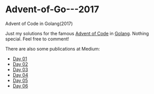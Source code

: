 # Advent-of-Go---2017
Advent of Code in Golang(2017)

Just my solutions for the famous [Advent of Code](http://adventofcode.com/) in [Golang](https://golang.org/). Nothing special. Feel free to comment!

There are also some publications at Medium:
* [Day 01](https://medium.com/@s_r/advent-of-go-day-1-1ebf0d84f34a)
* [Day 02](https://medium.com/@s_r/advent-of-go-day-2-462d85362b12)
* [Day 03](https://medium.com/@s_r/advent-of-go-day-3-73dcccc90310)
* [Day 04](https://medium.com/@s_r/advent-of-go-day-4-3e38d5d61b9)
* [Day 05](https://medium.com/@s_r/advent-of-go-day-5-1618e83938fd)
* [Day 06](https://medium.com/@s_r/advent-of-go-day-6-9de6ad533ba0)

